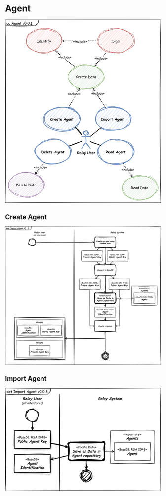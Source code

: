 # Agent

![Agent](uc-agent.svg)

## Create Agent

![Create Agent](act-create-agent.svg)

## Import Agent

![Import Agent](act-import-agent.svg)
